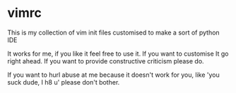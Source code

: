 vimrc
=====

This is my collection of vim init files customised to make a sort of python IDE

It works for me, if you like it feel free to use it. If you want to customise It
go right ahead. If you want to provide constructive criticism please do.

If you want to hurl abuse at me because it doesn't work for you, like 'you suck dude, I h8 u'
please don't bother.
